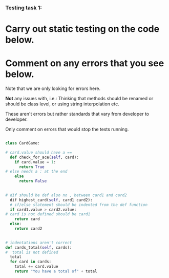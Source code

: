 ### Testing task 1:

# Carry out static testing on the code below.
# Comment on any errors that you see below.

Note that we are only looking for errors here.

**Not** any issues with, i.e.: 
Thinking that methods should be renamed or should be class level, or using string interpolation etc. 

These aren't errors but rather standards that vary from developer to developer. 

Only comment on errors that would stop the tests running.

```python

class CardGame:

# card.value should have a ==
  def check_for_ace(self, card):
    if card.value = 1:
      return True
# else needs a : at the end
    else
      return False
   

# dif should be def also no , between card1 and card2
  dif highest_card(self, card1 card2):
  # if/else statement should be indented from the def function
  if card1.value > card2.value:
# card is not defined should be card1
    return card
  else:
    return card2
  

# indentations aren't correct
def cards_total(self, cards):
#  total is not defined
  total
  for card in cards:
    total += card.value
    return "You have a total of" + total
  
```
